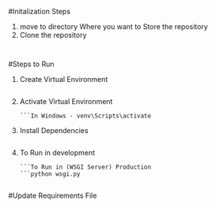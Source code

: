 #Initalization Steps
1. move to directory Where you want to Store the repository
2. Clone the repository
    ```git clone <repoLink>


#Steps to Run

1. Create Virtual Environment
    ```pyhton3 -m venv venv
2. Activate Virtual Environment
    ```In Linux/ Macos - source venv/bin/activate
    ```In Windows - venv\Scripts\activate
3. Install Dependencies
    ```pip install -r rewuirements.txt
4. To Run in development 
    ```python3 run.py
    ```To Run in (WSGI Server) Production
    ```python wsgi.py


#Update Requirements File
```pip freeze > requirements.txt

